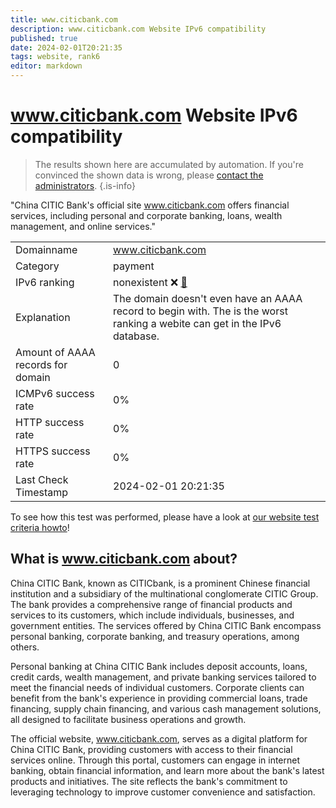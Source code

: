 ```yaml
---
title: www.citicbank.com
description: www.citicbank.com Website IPv6 compatibility
published: true
date: 2024-02-01T20:21:35
tags: website, rank6
editor: markdown
---
```


# www.citicbank.com Website IPv6 compatibility

> The results shown here are accumulated by automation. If you're convinced the shown data is wrong, please [contact the administrators](/howto/chat). 
{.is-info}

"China CITIC Bank's official site www.citicbank.com offers financial services, including personal and corporate banking, loans, wealth management, and online services."


|   |   |
| - | - |
| Domainname | www.citicbank.com
| Category | payment |
| IPv6 ranking | nonexistent :x: [🔗](/howto/ranking) |
| Explanation | The domain doesn't even have an AAAA record to begin with. The is the worst ranking a webite can get in the IPv6 database. |
| Amount of AAAA records for domain | 0 |
| ICMPv6 success rate | 0%|
| HTTP success rate | 0% |
| HTTPS success rate | 0% |
| Last Check Timestamp | 2024-02-01 20:21:35 |

To see how this test was performed, please have a look at [our website test criteria howto](/howto/testcriteria/website)!


## What is www.citicbank.com about?
China CITIC Bank, known as CITICbank, is a prominent Chinese financial institution and a subsidiary of the multinational conglomerate CITIC Group. The bank provides a comprehensive range of financial products and services to its customers, which include individuals, businesses, and government entities. The services offered by China CITIC Bank encompass personal banking, corporate banking, and treasury operations, among others.

Personal banking at China CITIC Bank includes deposit accounts, loans, credit cards, wealth management, and private banking services tailored to meet the financial needs of individual customers. Corporate clients can benefit from the bank's experience in providing commercial loans, trade financing, supply chain financing, and various cash management solutions, all designed to facilitate business operations and growth.

The official website, www.citicbank.com, serves as a digital platform for China CITIC Bank, providing customers with access to their financial services online. Through this portal, customers can engage in internet banking, obtain financial information, and learn more about the bank's latest products and initiatives. The site reflects the bank's commitment to leveraging technology to improve customer convenience and satisfaction.


